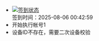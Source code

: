 - [![签到状态](https://github.com/womade/Cloud189-Actions/actions/workflows/main.yml/badge.svg?branch=main)](https://github.com/womade/Cloud189-Actions/actions/workflows/main.yml) <br> 签到时间：2025-08-06 00:42:59
- 开始执行帐号1
- 设备ID不存在，需要二次设备校验
